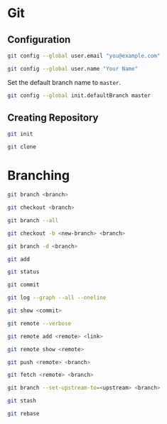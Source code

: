 # Git

## Configuration

```bash
git config --global user.email "you@example.com"
```

```bash
git config --global user.name "Your Name"
```

Set the default branch name to `master`.

```bash
git config --global init.defaultBranch master
```

## Creating Repository

```bash
git init
```

```bash
git clone
```

# Branching

```bash
git branch <branch>
```

```bash
git checkout <branch>
```

```bash
git branch --all
```

```bash
git checkout -b <new-branch> <branch>
```

```bash
git branch -d <branch>
```

```bash
git add
```

```bash
git status
```

```bash
git commit
```

```bash
git log --graph --all --oneline
```

```bash
git show <commit>
```

```bash
git remote --verbose
```

```bash
git remote add <remote> <link>
```

```bash
git remote show <remote>
```

```bash
git push <remote> <branch>
```

```bash
git fetch <remote> <branch>
```

```bash
git branch --set-upstream-to=<upstream> <branch>
```

```bash
git stash
```

```bash
git rebase
```

